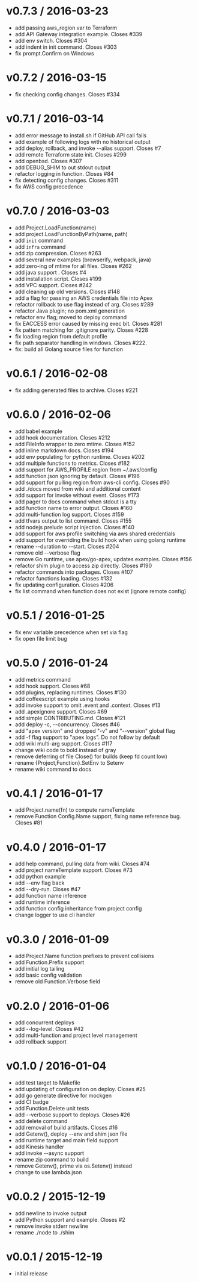 
v0.7.3 / 2016-03-23
===================

  * add passing aws_region var to Terraform
  * add API Gateway integration example. Closes #339
  * add env switch. Closes #304
  * add indent in init command. Closes #303
  * fix prompt.Confirm on Windows

v0.7.2 / 2016-03-15
===================

  * fix checking config changes. Closes #334

v0.7.1 / 2016-03-14
===================

  * add error message to install.sh if GitHub API call fails
  * add example of following logs with no historical output
  * add deploy, rollback, and invoke --alias support. Closes #7
  * add remote Terraform state init. Closes #299
  * add openbsd. Closes #307
  * add DEBUG_SHIM to out stdout output
  * refactor logging in function. Closes #84
  * fix detecting config changes. Closes #311
  * fix AWS config precedence

v0.7.0 / 2016-03-03
===================

  * add Project.LoadFunction(name)
  * add project.LoadFunctionByPath(name, path)
  * add `init` command
  * add `infra` command
  * add zip compression. Closes #263
  * add several new examples (browserify, webpack, java)
  * add zero-ing of mtime for all files. Closes #262
  * add java support . Closes #4
  * add installation script. Closes #199
  * add VPC support. Closes #242
  * add cleaning up old versions. Closes #148
  * add a flag for passing an AWS credentials file into Apex
  * refactor rollback to use flag instead of arg. Closes #289
  * refactor Java plugin; no pom.xml generation
  * refactor env flag; moved to deploy command
  * fix EACCESS error caused by missing exec bit. Closes #281
  * fix pattern matching for .gitignore parity. Closes #228
  * fix loading region from default profile
  * fix path separator handling in windows. Closes #222.
  * fix: build all Golang source files for function

v0.6.1 / 2016-02-08
===================

  * fix adding generated files to archive. Closes #221

v0.6.0 / 2016-02-06
===================

  * add babel example
  * add hook documentation. Closes #212
  * add FileInfo wrapper to zero mtime. Closes #152
  * add inline markdown docs. Closes #194
  * add env populating for python runtime. Closes #202
  * add multiple functions to metrics. Closes #182
  * add support for AWS_PROFILE region from ~/.aws/config
  * add function.json ignoring by default. Closes #196
  * add support for pulling region from aws-cli config. Closes #90
  * add ./docs moved from wiki and additional content
  * add support for invoke without event. Closes #173
  * add pager to docs command when stdout is a tty
  * add function name to error output. Closes #160
  * add multi-function log support. Closes #159
  * add tfvars output to list command. Closes #155
  * add nodejs prelude script injection. Closes #140
  * add support for aws profile switching via aws shared credentials
  * add support for overriding the build hook when using golang runtime
  * rename --duration to --start. Closes #204
  * remove old --verbose flag
  * remove Go runtime, use apex/go-apex, updates examples. Closes #156
  * refactor shim plugin to access zip directly. Closes #190
  * refactor commands into packages. Closes #107
  * refactor functions loading. Closes #132
  * fix updating configuration. Closes #206
  * fix list command when function does not exist (ignore remote config)

v0.5.1 / 2016-01-25
===================

  * fix env variable precedence when set via flag
  * fix open file limit bug

v0.5.0 / 2016-01-24
===================

  * add metrics command
  * add hook support. Closes #68
  * add plugins, replacing runtimes. Closes #130
  * add coffeescript example using hooks
  * add invoke support to omit .event and .context. Closes #13
  * add .apexignore support. Closes #69
  * add simple CONTRIBUTING.md. Closes #121
  * add deploy -c, --concurrency. Closes #46
  * add "apex version" and dropped "-v" and "--version" global flag
  * add -f flag support to "apex logs". Do not follow by default
  * add wiki multi-arg support. Closes #117
  * change wiki code to bold instead of gray
  * remove deferring of file Close() for builds (keep fd count low)
  * rename {Project,Function}.SetEnv to Setenv
  * rename wiki command to docs

v0.4.1 / 2016-01-17
===================

  * add Project.name(fn) to compute nameTemplate
  * remove Function Config.Name support, fixing name reference bug. Closes #81

v0.4.0 / 2016-01-17
===================

  * add help command, pulling data from wiki. Closes #74
  * add project nameTemplate support. Closes #73
  * add python example
  * add --env flag back
  * add --dry-run. Closes #47
  * add function name inference
  * add runtime inference
  * add function config inheritance from project config
  * change logger to use cli handler

v0.3.0 / 2016-01-09
===================

  * add Project.Name function prefixes to prevent collisions
  * add Function.Prefix support
  * add initial log tailing
  * add basic config validation
  * remove old Function.Verbose field

v0.2.0 / 2016-01-06
===================

  * add concurrent deploys
  * add --log-level. Closes #42
  * add multi-function and project level management
  * add rollback support

v0.1.0 / 2016-01-04
===================

  * add test target to Makefile
  * add updating of configuration on deploy. Closes #25
  * add go generate directive for mockgen
  * add CI badge
  * add Function.Delete unit tests
  * add --verbose support to deploys. Closes #26
  * add delete command
  * add removal of build artifacts. Closes #16
  * add Getenv(), deploy --env and shim json file
  * add runtime target and main field support
  * add Kinesis handler
  * add invoke --async support
  * rename zip command to build
  * remove Getenv(), prime via os.Setenv() instead
  * change to use lambda.json

v0.0.2 / 2015-12-19
===================

  * add newline to invoke output
  * add Python support and example. Closes #2
  * remove invoke stderr newline
  * rename ./node to ./shim

v0.0.1 / 2015-12-19
===================

  * initial release
